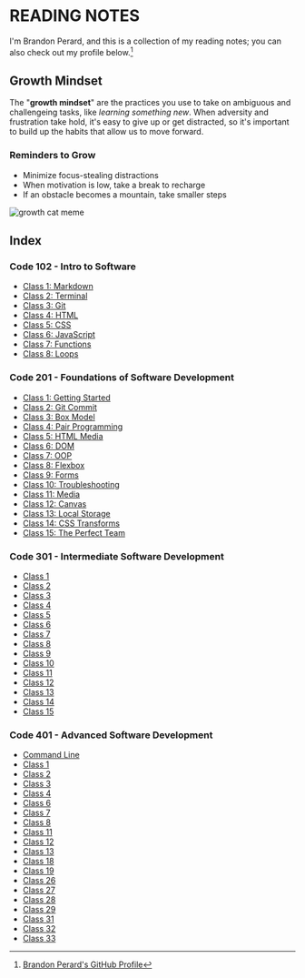 # READING NOTES

I'm Brandon Perard, and this is a collection of my reading notes; you can also check out my profile below.[^1]

## Growth Mindset

The "**growth mindset**" are the practices you use to take on ambiguous and challengeing tasks, like *learning something new*. When adversity and frustration take hold, it's easy to give up or get distracted, so it's important to build up the habits that allow us to move forward.

### Reminders to Grow

- Minimize focus-stealing distractions
- When motivation is low, take a break to recharge
- If an obstacle becomes a mountain, take smaller steps

![growth cat meme](https://live.staticflickr.com/263/18817437423_0fef24a7e6_n.jpg)

## Index

### Code 102 - Intro to Software

- [Class 1: Markdown](./markdown)
- [Class 2: Terminal](./terminal)
- [Class 3: Git](./git)
- [Class 4: HTML](./html)
- [Class 5: CSS](./css)
- [Class 6: JavaScript](./javascript)
- [Class 7: Functions](./functions)
- [Class 8: Loops](./loops)

### Code 201 - Foundations of Software Development

- [Class 1: Getting Started](./class-01)
- [Class 2: Git Commit](./class-02)
- [Class 3: Box Model](./class-03)
- [Class 4: Pair Programming](./class-04)
- [Class 5: HTML Media](./class-05)
- [Class 6: DOM](./class-06)
- [Class 7: OOP](./class-07)
- [Class 8: Flexbox](./class-08)
- [Class 9: Forms](./class-09)
- [Class 10: Troubleshooting](./class-10)
- [Class 11: Media](./class-11)
- [Class 12: Canvas](./class-12)
- [Class 13: Local Storage](./class-13)
- [Class 14: CSS Transforms](./class-14)
- [Class 15: The Perfect Team](./class-15)

### Code 301 - Intermediate Software Development

- [Class 1](./class-301)
- [Class 2](./class-302)
- [Class 3](./class-303)
- [Class 4](./class-304)
- [Class 5](./class-305)
- [Class 6](./class-306)
- [Class 7](./class-307)
- [Class 8](./class-308)
- [Class 9](./class-309)
- [Class 10](./class-310)
- [Class 11](./class-311)
- [Class 12](./class-312)
- [Class 13](./class-313)
- [Class 14](./class-314)
- [Class 15](./class-315)

### Code 401 - Advanced Software Development

- [Command Line](./command-line)
- [Class 1](./class-401)
- [Class 2](./class-402)
- [Class 3](./class-403)
- [Class 4](./class-404)
- [Class 6](./class-406)
- [Class 7](./class-407)
- [Class 8](./class-408)
- [Class 11](./class-411)
- [Class 12](./class-412)
- [Class 13](./class-413)
- [Class 18](./class-418)
- [Class 19](./class-419)
- [Class 26](./class-426)
- [Class 27](./class-427)
- [Class 28](./class-428)
- [Class 29](./class-429)
- [Class 31](./class-431)
- [Class 32](./class-432)
- [Class 33](./class-433)

[^1]: [Brandon Perard's GitHub Profile](https://github.com/bperard)
